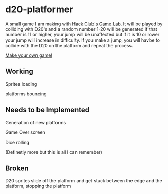 # d20-platformer

A small game I am making with [Hack Club's Game Lab.](https://github.com/hackclub/game-lab) It will be played by colliding with D20's and a random number 1-20 will be generated if that number is 11 or higher, your jump will be unaffected but if it is 10 or lower your jump will increase in difficulty. If you make a jump, you will havbe to collide with the D20 on the platform and repeat the process.

[Make your own game!](hackclub.github.io/game-lab)

## Working

Sprites loading 

platforms bouncing

## Needs to be Implemented

Generation of new platforms

Game Over screen

Dice rolling

(Definetly more but this is all I can remember)


## Broken

D20 sprites slide off the platform and get stuck between the edge and the platform, stopping the platform
